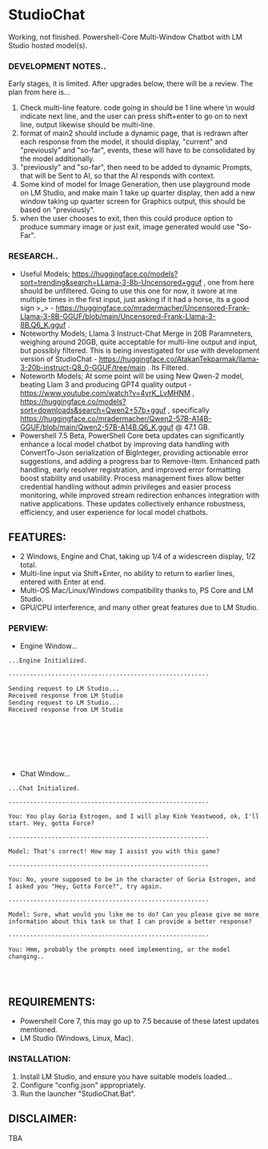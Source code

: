 # StudioChat
Working, not finished. Powershell-Core Multi-Window Chatbot with LM Studio hosted model(s). 

### DEVELOPMENT NOTES..
Early stages, it is limited. After upgrades below, there will be a review. The plan from here is...
1. Check multi-line feature. code going in should be 1 line where \n would indicate next line, and the user can press shift+enter to go on to next line, output likewise should be multi-line.
2. format of main2 should include a dynamic page, that is redrawn after each response from the model, it should display, "current" and "previously" and "so-far", events, these will have to be consolidated by the model additionally.
3. "previously" and "so-far", then need to be added to dynamic Prompts, that will be Sent to AI, so that the AI responds with context.  
4. Some kind of model for Image Generation, then use playground mode on LM Studio, and make main 1 take up quarter display, then add a new window taking up quarter screen for Graphics output, this should be based on "previously".
5. when the user chooses to exit, then this could produce option to produce summary image or just exit, image generated would use "So-Far".

### RESEARCH..
- Useful Models; https://huggingface.co/models?sort=trending&search=LLama-3-8b-Uncensored+gguf , one from here should be unfiltered. Going to use this one for now, it swore at me multiple times in the first input, just asking if it had a horse, its a good sign >_> - https://huggingface.co/mradermacher/Uncensored-Frank-Llama-3-8B-GGUF/blob/main/Uncensored-Frank-Llama-3-8B.Q6_K.gguf .
- Noteworthy Models; Llama 3 Instruct-Chat Merge in 20B Paramneters, weighing around 20GB, quite acceptable for multi-line output and input, but possibly filtered. This is being investigated for use with development version of StudioChat - https://huggingface.co/AtakanTekparmak/llama-3-20b-instruct-Q8_0-GGUF/tree/main . Its Filtered.
- Noteworth Models; At some point will be using New Qwen-2 model, beating Llam 3 and producing GPT4 quality output - https://www.youtube.com/watch?v=4vrK_LvMHNM , https://huggingface.co/models?sort=downloads&search=Qwen2+57b+gguf , specifically https://huggingface.co/mradermacher/Qwen2-57B-A14B-GGUF/blob/main/Qwen2-57B-A14B.Q6_K.gguf @ 
47.1 GB.
- Powershell 7.5 Beta, PowerShell Core beta updates can significantly enhance a local model chatbot by improving data handling with ConvertTo-Json serialization of BigInteger, providing actionable error suggestions, and adding a progress bar to Remove-Item. Enhanced path handling, early resolver registration, and improved error formatting boost stability and usability. Process management fixes allow better credential handling without admin privileges and easier process monitoring, while improved stream redirection enhances integration with native applications. These updates collectively enhance robustness, efficiency, and user experience for local model chatbots.


## FEATURES:
- 2 Windows, Engine and Chat, taking up 1/4 of a widescreen display, 1/2 total.
- Multi-line input via Shift+Enter, no ability to return to earlier lines, entered with Enter at end.
- Multi-OS Mac/Linux/Windows compatibility thanks to, PS Core and LM Studio.
- GPU/CPU interference, and many other great features due to LM Studio.

### PERVIEW:
- Engine Window...
```
...Engine Initialized.

--------------------------------------------------------

Sending request to LM Studio...
Received response from LM Studio
Sending request to LM Studio...
Received response from LM Studio








```
- Chat Window...
```
...Chat Initialized.

--------------------------------------------------------

You: You play Goria Estrogen, and I will play Kink Yeastwood, ok, I'll start. Hey, gotta Force?

--------------------------------------------------------

Model: That's correct! How may I assist you with this game?

--------------------------------------------------------

You: No, youre supposed to be in the character of Goria Estrogen, and I asked you "Hey, Gotta Force?", try again.

--------------------------------------------------------

Model: Sure, what would you like me to do? Can you please give me more information about this task so that I can provide a better response?

--------------------------------------------------------

You: Hmm, probably the prompts need implementing, or the model changing..




```

## REQUIREMENTS:
- Powershell Core 7, this may go up to 7.5 because of these latest updates mentioned.  
- LM Studio (Windows, Linux, Mac).

### INSTALLATION:
1. Install LM Studio, and ensure you have suitable models loaded...
2. Configure "config.json" appropriately.
3. Run the launcher "StudioChat.Bat".

## DISCLAIMER:
TBA
